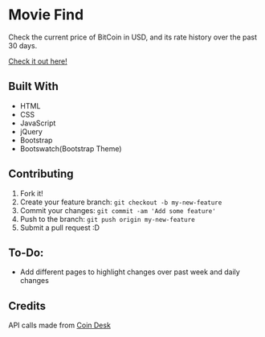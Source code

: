 # Movie Find

Check the current price of BitCoin in USD, and its rate history over the past 30 days.

[Check it out here!](https://slyty7.github.io/CoinRate/)

## Built With

  * HTML
  * CSS
  * JavaScript
  * jQuery
  * Bootstrap
  * Bootswatch(Bootstrap Theme)

## Contributing

1. Fork it!
2. Create your feature branch: `git checkout -b my-new-feature`
3. Commit your changes: `git commit -am 'Add some feature'`
4. Push to the branch: `git push origin my-new-feature`
5. Submit a pull request :D

## To-Do:

  * Add different pages to highlight changes over past week and daily changes

## Credits

API calls made from [Coin Desk](https://www.coindesk.com/api/)

